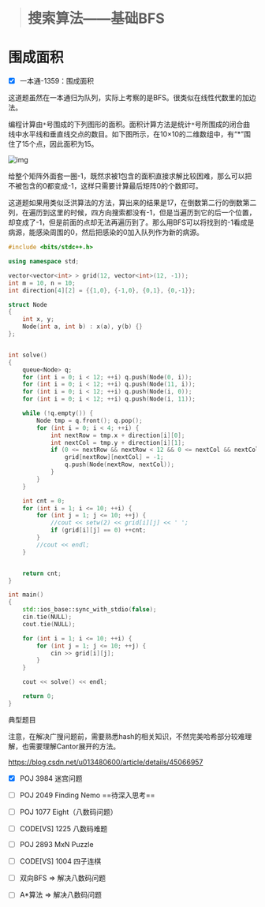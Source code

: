 > # 搜索算法——基础BFS

# 围成面积

- [x] 一本通-1359：围成面积

这道题虽然在一本通归为队列，实际上考察的是BFS。很类似在线性代数里的加边法。

编程计算由`*`号围成的下列图形的面积。面积计算方法是统计`*`号所围成的闭合曲线中水平线和垂直线交点的数目。如下图所示，在10×10的二维数组中，有“*”围住了15个点，因此面积为15。

![img](http://ybt.ssoier.cn:8088/pic/1359.gif)

给整个矩阵外面套一圈-1，既然求被1包含的面积直接求解比较困难，那么可以把不被包含的0都变成-1，这样只需要计算最后矩阵0的个数即可。

这道题如果用类似泛洪算法的方法，算出来的结果是17，在倒数第二行的倒数第二列，在遍历到这里的时候，四方向搜索都没有-1，但是当遍历到它的后一个位置，却变成了-1，但是前面的点却无法再遍历到了。那么用BFS可以将找到的-1看成是病源，能感染周围的0，然后把感染的0加入队列作为新的病源。

```c++
#include <bits/stdc++.h>

using namespace std;

vector<vector<int> > grid(12, vector<int>(12, -1));
int m = 10, n = 10;
int direction[4][2] = {{1,0}, {-1,0}, {0,1}, {0,-1}};

struct Node
{
	int x, y;
	Node(int a, int b) : x(a), y(b) {}
};


int solve()
{
	queue<Node> q;
	for (int i = 0; i < 12; ++i) q.push(Node(0, i));
	for (int i = 0; i < 12; ++i) q.push(Node(11, i));
	for (int i = 0; i < 12; ++i) q.push(Node(i, 0));
	for (int i = 0; i < 12; ++i) q.push(Node(i, 11));

	while (!q.empty()) {
		Node tmp = q.front(); q.pop();
		for (int i = 0; i < 4; ++i) {
			int nextRow = tmp.x + direction[i][0];
			int nextCol = tmp.y + direction[i][1];
			if (0 <= nextRow && nextRow < 12 && 0 <= nextCol && nextCol < 12 && grid[nextRow][nextCol] == 0) {
				grid[nextRow][nextCol] = -1;
				q.push(Node(nextRow, nextCol));
			}
		}
	}

	int cnt = 0;
	for (int i = 1; i <= 10; ++i) {
		for (int j = 1; j <= 10; ++j) {
		    //cout << setw(2) << grid[i][j] << ' ';
			if (grid[i][j] == 0) ++cnt;
		}
		//cout << endl;
	}


	return cnt;
}

int main()
{
	std::ios_base::sync_with_stdio(false);
	cin.tie(NULL);
	cout.tie(NULL);

	for (int i = 1; i <= 10; ++i) {
		for (int j = 1; j <= 10; ++j) {
			cin >> grid[i][j];
		}
	}

	cout << solve() << endl;

	return 0;
}
```









典型题目

注意，在解决广搜问题前，需要熟悉hash的相关知识，不然完美哈希部分较难理解，也需要理解Cantor展开的方法。

<https://blog.csdn.net/u013480600/article/details/45066957>

- [x] POJ 3984 迷宫问题
- [ ] POJ 2049 Finding Nemo ==待深入思考==
- [ ] POJ 1077 Eight（八数码问题）
- [ ] CODE[VS] 1225 八数码难题
- [ ] POJ 2893 MxN Puzzle
- [ ] CODE[VS] 1004 四子连棋
- [ ] 双向BFS => 解决八数码问题
- [ ] A*算法 => 解决八数码问题

